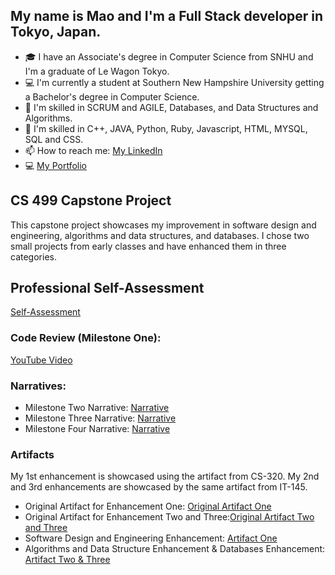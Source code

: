 ## My name is Mao and I'm a Full Stack developer in Tokyo, Japan. 
- 🎓 I have an Associate's degree in Computer Science from SNHU and I'm a graduate of Le Wagon Tokyo.
- 💻 I'm currently a student at Southern New Hampshire University getting a Bachelor's degree in Computer Science. 
- 🌱 I'm skilled in SCRUM and AGILE, Databases, and Data Structures and Algorithms.
- 🫡 I'm skilled in C++, JAVA, Python, Ruby, Javascript, HTML, MYSQL, SQL and CSS.
- 📫 How to reach me: [My LinkedIn](https://www.linkedin.com/in/christiemao/)
- 💻 [My Portfolio](https://gregarious-kleicha-73baa2.netlify.app/)

## CS 499 Capstone Project
This capstone project showcases my improvement in software design and engineering, algorithms and data structures, and databases. I chose two small projects from early classes and have enhanced them in three categories. 

## Professional Self-Assessment
[Self-Assessment](professionalSelf-Assessment.pdf)

### Code Review (Milestone One):
[YouTube Video](https://youtu.be/a81oGKTimc8)

### Narratives:
- Milestone Two Narrative: <a href="MilestoneTwoNarrative.pdf">Narrative</a>
- Milestone Three Narrative: <a href="Milestone3Narrative.pdf">Narrative</a>
- Milestone Four Narrative: <a href="Milestone4Narrative.pdf">Narrative</a>

### Artifacts
My 1st enhancement is showcased using the artifact from CS-320.
My 2nd and 3rd enhancements are showcased by the same artifact from IT-145.
- Original Artifact for Enhancement One: [Original Artifact One](https://github.com/mao-10/CS-320-Project)
- Original Artifact for Enhancement Two and Three:[Original Artifact Two and Three](https://github.com/mao-10/IT-145)
- Software Design and Engineering Enhancement: [Artifact One](https://github.com/mao-10/CS-499-Artifact-One)
- Algorithms and Data Structure Enhancement & Databases Enhancement: [Artifact Two & Three](https://github.com/mao-10/CS-499-Artifact-Two-And-Three)
  
